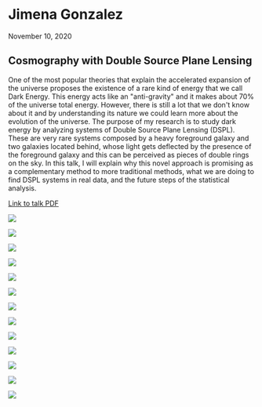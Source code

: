 # Jimena Gonzalez

November 10, 2020

## Cosmography with Double Source Plane Lensing

One of the most popular theories that explain the accelerated expansion of the universe proposes the existence of a rare kind of energy that we call Dark Energy.
This energy acts like an "anti-gravity" and it makes about 70% of the universe total energy.
However, there is still a lot that we don't know about it and by understanding its nature we could learn more about the evolution of the universe.
The purpose of my research is to study dark energy by analyzing systems of Double Source Plane Lensing (DSPL).
These are very rare systems composed by a heavy foreground galaxy and two galaxies located behind, whose light gets deflected by the presence of the foreground galaxy and this can be perceived as pieces of double rings on the sky.
In this talk, I will explain why this novel approach is promising as a complementary method to more traditional methods, what we are doing to find DSPL systems in real data, and the future steps of the statistical analysis.

<a href="https://rmorgan10.github.io/FROGS/JimenaGonzalez/FROGS.pdf" target="_blank">Link to talk PDF</a>

![](./slides/Slide1.png)

![](./slides/Slide2.png)

![](./slides/Slide3.png)

![](./slides/Slide4.png)

![](./slides/Slide5.png)

![](./slides/Slide6.png)

![](./slides/Slide7.png)

![](./slides/Slide8.png)

![](./slides/Slide9.png)

![](./slides/Slide10.png)

![](./slides/Slide11.png)

![](./slides/Slide12.png)

![](./slides/Slide13.png)

